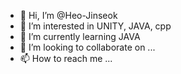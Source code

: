- 👋 Hi, I’m @Heo-Jinseok
- 👀 I’m interested in UNITY, JAVA, cpp
- 🌱 I’m currently learning JAVA
- 💞️ I’m looking to collaborate on ...
- 📫 How to reach me ...

<!---
Heo-Jinseok/Heo-Jinseok is a ✨ special ✨ repository because its `README.md` (this file) appears on your GitHub profile.
You can click the Preview link to take a look at your changes.
--->

<!---
what is it
--->

